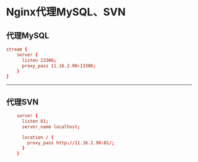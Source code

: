 # Nginx代理MySQL、SVN

## 代理MySQL

``` conf
stream {
    server {
      listen 23306;
      proxy_pass 11.16.2.90:13306;
    }
}
```

---

## 代理SVN

``` conf
    server {
      listen 81;
      server_name localhost;

      location / {
        proxy_pass http://11.16.2.90:81/;
      }
    }
```